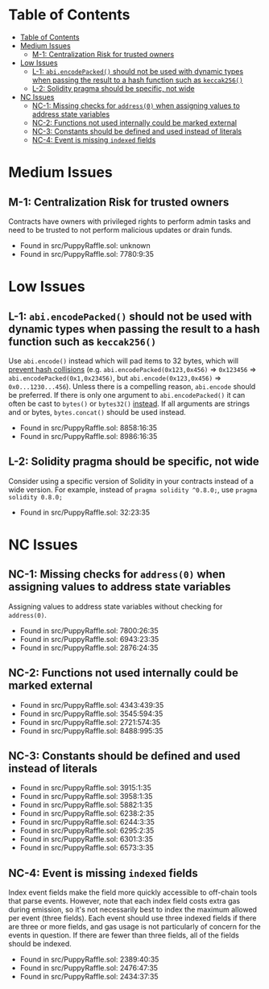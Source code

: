 # Table of Contents

- [Table of Contents](#table-of-contents)
- [Medium Issues](#medium-issues)
  - [M-1: Centralization Risk for trusted owners](#m-1-centralization-risk-for-trusted-owners)
- [Low Issues](#low-issues)
  - [L-1: `abi.encodePacked()` should not be used with dynamic types when passing the result to a hash function such as `keccak256()`](#l-1-abiencodepacked-should-not-be-used-with-dynamic-types-when-passing-the-result-to-a-hash-function-such-as-keccak256)
  - [L-2: Solidity pragma should be specific, not wide](#l-2-solidity-pragma-should-be-specific-not-wide)
- [NC Issues](#nc-issues)
  - [NC-1: Missing checks for `address(0)` when assigning values to address state variables](#nc-1-missing-checks-for-address0-when-assigning-values-to-address-state-variables)
  - [NC-2: Functions not used internally could be marked external](#nc-2-functions-not-used-internally-could-be-marked-external)
  - [NC-3: Constants should be defined and used instead of literals](#nc-3-constants-should-be-defined-and-used-instead-of-literals)
  - [NC-4: Event is missing `indexed` fields](#nc-4-event-is-missing-indexed-fields)


# Medium Issues

<a name="M-1"></a>
## M-1: Centralization Risk for trusted owners

Contracts have owners with privileged rights to perform admin tasks and need to be trusted to not perform malicious updates or drain funds.

- Found in src/PuppyRaffle.sol: unknown
- Found in src/PuppyRaffle.sol: 7780:9:35


# Low Issues

<a name="L-1"></a>
## L-1: `abi.encodePacked()` should not be used with dynamic types when passing the result to a hash function such as `keccak256()`

Use `abi.encode()` instead which will pad items to 32 bytes, which will [prevent hash collisions](https://docs.soliditylang.org/en/v0.8.13/abi-spec.html#non-standard-packed-mode) (e.g. `abi.encodePacked(0x123,0x456)` => `0x123456` => `abi.encodePacked(0x1,0x23456)`, but `abi.encode(0x123,0x456)` => `0x0...1230...456`). Unless there is a compelling reason, `abi.encode` should be preferred. If there is only one argument to `abi.encodePacked()` it can often be cast to `bytes()` or `bytes32()` [instead](https://ethereum.stackexchange.com/questions/30912/how-to-compare-strings-in-solidity#answer-82739).
If all arguments are strings and or bytes, `bytes.concat()` should be used instead.

- Found in src/PuppyRaffle.sol: 8858:16:35
- Found in src/PuppyRaffle.sol: 8986:16:35


<a name="L-2"></a>
## L-2: Solidity pragma should be specific, not wide

Consider using a specific version of Solidity in your contracts instead of a wide version. For example, instead of `pragma solidity ^0.8.0;`, use `pragma solidity 0.8.0;`

- Found in src/PuppyRaffle.sol: 32:23:35


# NC Issues

<a name="NC-1"></a>
## NC-1: Missing checks for `address(0)` when assigning values to address state variables

Assigning values to address state variables without checking for `address(0)`.

- Found in src/PuppyRaffle.sol: 7800:26:35
- Found in src/PuppyRaffle.sol: 6943:23:35
- Found in src/PuppyRaffle.sol: 2876:24:35


<a name="NC-2"></a>
## NC-2: Functions not used internally could be marked external



- Found in src/PuppyRaffle.sol: 4343:439:35
- Found in src/PuppyRaffle.sol: 3545:594:35
- Found in src/PuppyRaffle.sol: 2721:574:35
- Found in src/PuppyRaffle.sol: 8488:995:35


<a name="NC-3"></a>
## NC-3: Constants should be defined and used instead of literals



- Found in src/PuppyRaffle.sol: 3915:1:35
- Found in src/PuppyRaffle.sol: 3958:1:35
- Found in src/PuppyRaffle.sol: 5882:1:35
- Found in src/PuppyRaffle.sol: 6238:2:35
- Found in src/PuppyRaffle.sol: 6244:3:35
- Found in src/PuppyRaffle.sol: 6295:2:35
- Found in src/PuppyRaffle.sol: 6301:3:35
- Found in src/PuppyRaffle.sol: 6573:3:35


<a name="NC-4"></a>
## NC-4: Event is missing `indexed` fields

Index event fields make the field more quickly accessible to off-chain tools that parse events. However, note that each index field costs extra gas during emission, so it's not necessarily best to index the maximum allowed per event (three fields). Each event should use three indexed fields if there are three or more fields, and gas usage is not particularly of concern for the events in question. If there are fewer than three fields, all of the fields should be indexed.

- Found in src/PuppyRaffle.sol: 2389:40:35
- Found in src/PuppyRaffle.sol: 2476:47:35
- Found in src/PuppyRaffle.sol: 2434:37:35

